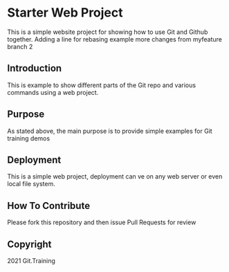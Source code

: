 # Starter Web Project

This is a simple website project for showing how to use Git and Github together.
Adding a line for rebasing example
more changes from myfeature branch 2

## Introduction

This is example to show different parts of the Git repo and various commands using a web project.

## Purpose

As stated above, the main purpose is to provide simple examples for Git training demos

## Deployment

This is a simple web project, deployment can ve on any web server or even local file system.

## How To Contribute

Please fork this repository and then issue Pull Requests for review

## Copyright 

2021 Git.Training
